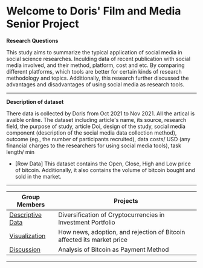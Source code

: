 
# Welcome to Doris' Film and Media Senior Project


**Research Questions**

This study aims to summarize the typical application of social media in social science researches. 
Inculding data of recent publication with social media involved, and their method, platform, cost and etc. By comparing different platforms, which tools are better for certain kinds of research methodology and topics. Additionally, this research further discussed the advantages and disadvantages of using social media as research tools. 


---

**Description of dataset**

There data is collected by Doris from Oct 2021 to Nov 2021. All the artical is avaible online. The dataset including article's name, its source, research field, the purpose of study, article Doi, design of the study, social media component (description of the social media data collection method), outcome (eg., the number of participants recruited), data costs/ USD (any financial charges to the researchers for using social media tools), task length/ min

* [Row Data] 
  This dataset contains the Open, Close, High and Low price of bitcoin. Additionally, it also contains the volume of bitcoin bought and sold in the market.

---

Group Members                | Projects
-----------------------------|------------------------------------------------------------
[Descriptive Data](Ankit)     | Diversification of Cryptocurrencies in Investment Portfolio
[Visualization](Ruggles)  | How news, adoption, and rejection of Bitcoin affected its market price
[Discussion](Yorng)| Analysis of Bitcoin as Payment Method

---